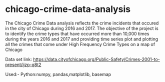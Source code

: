 # chicago-crime-data-analysis

The Chicago Crime Data analysis reflects the crime incidents that occured in the city of Chicago during 2016 and 2017. 
The objective of the project is to identify the crime types that have occurred more than 10,000 times during the years 2016 and 2017
and providing time series plot
and plotting all the crimes that come under High Frequency Crime Types on a map of Chicago

Data set link: https://data.cityofchicago.org/Public-Safety/Crimes-2001-to-present/ijzp-q8t2 

Used:- Python:numpy, pandas,matplotlib, basemap
